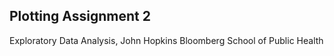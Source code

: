 <h2>Plotting Assignment 2</h2>

<p>Exploratory Data Analysis, John Hopkins Bloomberg School of Public Health</p>
